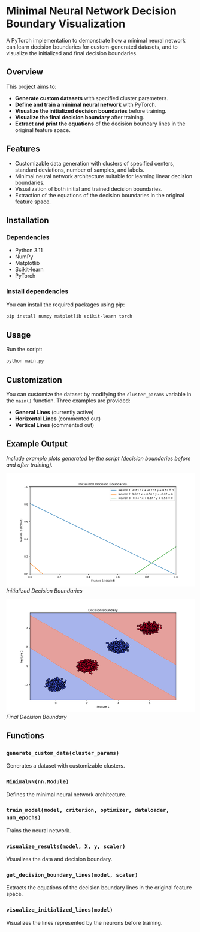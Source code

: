 # Minimal Neural Network Decision Boundary Visualization

A PyTorch implementation to demonstrate how a minimal neural network can learn decision boundaries for custom-generated datasets, and to visualize the initialized and final decision boundaries.

## Overview

This project aims to:

- **Generate custom datasets** with specified cluster parameters.
- **Define and train a minimal neural network** with PyTorch.
- **Visualize the initialized decision boundaries** before training.
- **Visualize the final decision boundary** after training.
- **Extract and print the equations** of the decision boundary lines in the original feature space.

## Features

- Customizable data generation with clusters of specified centers, standard deviations, number of samples, and labels.
- Minimal neural network architecture suitable for learning linear decision boundaries.
- Visualization of both initial and trained decision boundaries.
- Extraction of the equations of the decision boundaries in the original feature space.

## Installation

### Dependencies

- Python 3.11
- NumPy
- Matplotlib
- Scikit-learn
- PyTorch

### Install dependencies

You can install the required packages using pip:

```bash
pip install numpy matplotlib scikit-learn torch
```

## Usage

Run the script:

```bash
python main.py
```

## Customization

You can customize the dataset by modifying the `cluster_params` variable in the `main()` function. Three examples are provided:

- **General Lines** (currently active)
- **Horizontal Lines** (commented out)
- **Vertical Lines** (commented out)

## Example Output

*Include example plots generated by the script (decision boundaries before and after training).*

![Initialized Decision Boundaries](imgs/Figure_1.png)
*Initialized Decision Boundaries*

![Final Decision Boundary](imgs/Figure_2.png)
*Final Decision Boundary*

## Functions

### `generate_custom_data(cluster_params)`

Generates a dataset with customizable clusters.

### `MinimalNN(nn.Module)`

Defines the minimal neural network architecture.

### `train_model(model, criterion, optimizer, dataloader, num_epochs)`

Trains the neural network.

### `visualize_results(model, X, y, scaler)`

Visualizes the data and decision boundary.

### `get_decision_boundary_lines(model, scaler)`

Extracts the equations of the decision boundary lines in the original feature space.

### `visualize_initialized_lines(model)`

Visualizes the lines represented by the neurons before training.